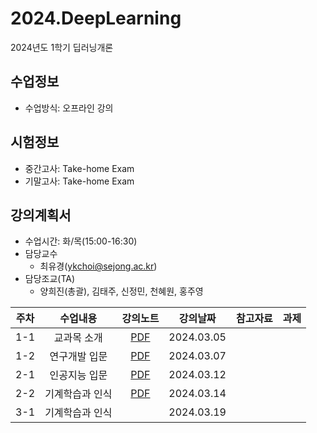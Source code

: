 # 2024.DeepLearning
2024년도 1학기 딥러닝개론

## 수업정보
- 수업방식: 오프라인 강의

## 시험정보
- 중간고사: Take-home Exam 
- 기말고사: Take-home Exam

## 강의계획서
- 수업시간: 화/목(15:00-16:30) 
- 담당교수
  - 최유경(ykchoi@sejong.ac.kr)
- 담당조교(TA)
  - 양희진(총괄), 김태주, 신정민, 천혜원, 홍주영

| 주차 | 수업내용 | 강의노트 | 강의날짜 | 참고자료 | 과제 |
|:---:|:---:|:---:|:---:|:---:|:---:|
| 1-1 | 교과목 소개 | [PDF](https://github.com/sejongresearch/2024.DeepLearning/blob/main/LectureNotes/%5B%E1%84%83%E1%85%B5%E1%86%B8%E1%84%85%E1%85%A5%E1%84%82%E1%85%B5%E1%86%BC%E1%84%80%E1%85%A2%E1%84%85%E1%85%A9%E1%86%AB%5D%5Bch1%5D%20%E1%84%80%E1%85%AA%E1%84%86%E1%85%A9%E1%86%A8%E1%84%89%E1%85%A9%E1%84%80%E1%85%A2%20(2024).pdf) | 2024.03.05 |  | | 
| 1-2 | 연구개발 입문 | [PDF](https://github.com/sejongresearch/2024.DeepLearning/blob/main/LectureNotes/%5B%E1%84%83%E1%85%B5%E1%86%B8%E1%84%85%E1%85%A5%E1%84%82%E1%85%B5%E1%86%BC%E1%84%80%E1%85%A2%E1%84%85%E1%85%A9%E1%86%AB%5D%5Bch2%5D%20%E1%84%8B%E1%85%A7%E1%86%AB%E1%84%80%E1%85%AE%E1%84%80%E1%85%A2%E1%84%87%E1%85%A1%E1%86%AF%20%E1%84%8B%E1%85%B5%E1%86%B8%E1%84%86%E1%85%AE%E1%86%AB%20(2024).pdf) | 2024.03.07 |  | | 
| 2-1 | 인공지능 입문 | [PDF](https://github.com/sejongresearch/2024.DeepLearning/blob/main/LectureNotes/%5B%E1%84%83%E1%85%B5%E1%86%B8%E1%84%85%E1%85%A5%E1%84%82%E1%85%B5%E1%86%BC%E1%84%80%E1%85%A2%E1%84%85%E1%85%A9%E1%86%AB%5D%5Bch3%5D%20%E1%84%8B%E1%85%B5%E1%86%AB%E1%84%80%E1%85%A9%E1%86%BC%E1%84%8C%E1%85%B5%E1%84%82%E1%85%B3%E1%86%BC%20%E1%84%8B%E1%85%B5%E1%86%B8%E1%84%86%E1%85%AE%E1%86%AB%20(2024).pdf) | 2024.03.12 |  | | 
| 2-2 | 기계학습과 인식 | [PDF](https://github.com/sejongresearch/2024.DeepLearning/blob/main/LectureNotes/%5B%E1%84%83%E1%85%B5%E1%86%B8%E1%84%85%E1%85%A5%E1%84%82%E1%85%B5%E1%86%BC%E1%84%80%E1%85%A2%E1%84%85%E1%85%A9%E1%86%AB%5D%5Bch4%5D%20%E1%84%80%E1%85%B5%E1%84%80%E1%85%A8%E1%84%92%E1%85%A1%E1%86%A8%E1%84%89%E1%85%B3%E1%86%B8%E1%84%80%E1%85%AA%20%E1%84%8B%E1%85%B5%E1%86%AB%E1%84%89%E1%85%B5%E1%86%A8%20(2024)-0314.pdf) | 2024.03.14 |  | | 
| 3-1 | 기계학습과 인식 |  | 2024.03.19 |  | | 


